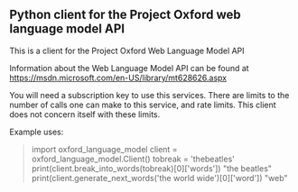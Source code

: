 ## Python client for the Project Oxford web language model API 

This is a client for the Project Oxford Web Language Model API

Information about the Web Language Model API can be found at 
https://msdn.microsoft.com/en-US/library/mt628626.aspx
    
You will need a subscription key to use this services. There are limits to 
the number of calls one can make to this service, and rate limits. This client 
does not concern itself with these limits.

Example uses:

   > import oxford_language_model
   > client = oxford_language_model.Client()
   > tobreak = 'thebeatles'
   > print(client.break_into_words(tobreak)[0]['words'])
   "the beatles"
   > print(client.generate_next_words('the world wide')[0]['word'])
   "web"
